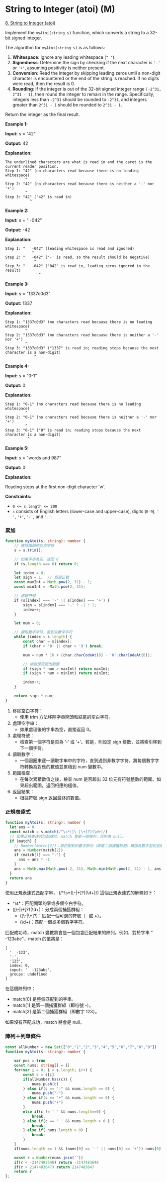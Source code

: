 # String to Integer (atoi) (M)

[8. String to Integer (atoi)](https://leetcode.com/problems/string-to-integer-atoi/)



Implement the `myAtoi(string s)` function, which converts a string to a 32-bit signed integer.

The algorithm for `myAtoi(string s)` is as follows:

1. **Whitespace**: Ignore any leading whitespace (`" "`).
2. **Signedness**: Determine the sign by checking if the next character is `'-'` or `'+'`, assuming positivity is neither present.
3. **Conversion**: Read the integer by skipping leading zeros until a non-digit character is encountered or the end of the string is reached. If no digits were read, then the result is 0.
4. **Rounding**: If the integer is out of the 32-bit signed integer range `[-2^31, 2^31 - 1]`, then round the integer to remain in the range. Specifically, integers less than `-2^31` should be rounded to `-2^31`, and integers greater than `2^31 - 1` should be rounded to `2^31 - 1`.

Return the integer as the final result.

&#x20;

**Example 1:**

**Input:** s = "42"

**Output:** 42

**Explanation:**

```
The underlined characters are what is read in and the caret is the current reader position.
Step 1: "42" (no characters read because there is no leading whitespace)
         ^
Step 2: "42" (no characters read because there is neither a '-' nor '+')
         ^
Step 3: "42" ("42" is read in)
           ^
```

**Example 2:**

**Input:** s = " -042"

**Output:** -42

**Explanation:**

```
Step 1: "   -042" (leading whitespace is read and ignored)
            ^
Step 2: "   -042" ('-' is read, so the result should be negative)
             ^
Step 3: "   -042" ("042" is read in, leading zeros ignored in the result)
               ^
```

**Example 3:**

**Input:** s = "1337c0d3"

**Output:** 1337

**Explanation:**

```
Step 1: "1337c0d3" (no characters read because there is no leading whitespace)
         ^
Step 2: "1337c0d3" (no characters read because there is neither a '-' nor '+')
         ^
Step 3: "1337c0d3" ("1337" is read in; reading stops because the next character is a non-digit)
             ^
```

**Example 4:**

**Input:** s = "0-1"

**Output:** 0

**Explanation:**

```
Step 1: "0-1" (no characters read because there is no leading whitespace)
         ^
Step 2: "0-1" (no characters read because there is neither a '-' nor '+')
         ^
Step 3: "0-1" ("0" is read in; reading stops because the next character is a non-digit)
          ^
```

**Example 5:**

**Input:** s = "words and 987"

**Output:** 0

**Explanation:**

Reading stops at the first non-digit character 'w'.

&#x20;

**Constraints:**

* `0 <= s.length <= 200`
* `s` consists of English letters (lower-case and upper-case), digits (`0-9`), `' '`, `'+'`, `'-'`, and `'.'`.



### 累加

```typescript
function myAtoi(s: string): number {
    // 移除開頭的空白字符
    s = s.trim();

    // 如果字串為空，返回 0
    if (s.length === 0) return 0;

    let index = 0;
    let sign = 1;  // 假設正號
    const maxInt = Math.pow(2, 31) - 1;
    const minInt = -Math.pow(2, 31);

    // 處理符號
    if (s[index] === '-' || s[index] === '+') {
        sign = s[index] === '-' ? -1 : 1;
        index++;
    }

    let num = 0;

    // 讀取數字字符，直到非數字字符
    while (index < s.length) {
        const char = s[index];
        if (char < '0' || char > '9') break;

        num = num * 10 + (char.charCodeAt(0) - '0'.charCodeAt(0));

        // 檢查是否超出範圍
        if (sign * num > maxInt) return maxInt;
        if (sign * num < minInt) return minInt;

        index++;
    }

    return sign * num;
}
```

1. 移除空白字符：
   * 使用 trim 方法移除字串開頭和結尾的空白字符。
2. 處理空字串：
   * 如果處理後的字串為空，直接返回 0。
3. 處理符號：
   * 檢查第一個字符是否為 ‘-’ 或 ‘+’。若是，則設定 sign 變數，並將索引移到下一個字符。
4. 讀取數字：
   * 一個迴圈來逐一讀取字串中的字符，直到遇到非數字字符。將每個數字字符轉換為對應的數值並累積到 num 變數中。
5. 範圍檢查：
   * 在每次累積數值之後，檢查 num 是否超出 32 位元有符號整數的範圍。如果超出範圍，返回相應的極值。
6. 返回結果：
   * 根據符號 sign 返回最終的數值。



### 正規表達式

```typescript
function myAtoi(s: string): number {
  let ans = 0
  const match = s.match(/^\s*([\-|\+]?)(\d+)/)
  // 如果正規表達式匹配成功，match 會是一個陣列，否則為 null。
  if (match) {
    // Number(match[2])：將匹配到的數字部分（即第二個捕獲群組）轉換為數字型別並賦值給 ans
    ans = Number(match[2])
    if (match[1] === "-") {
      ans = ans * -1
    }
    ans = Math.max(Math.pow(-2, 31), Math.min(Math.pow(2, 31) - 1, ans))
  }
  return ans
}
```

使用正規表達式匹配字串， (/^\s\*(\[-|+]?)(\d+)/) 這個正規表達式的解釋如下：

* ^\s\*：匹配開頭的零或多個空白字符。
* (\[\\-|\\+]?)(\d+)：分成兩個捕獲群組：
  * &#x20;(\[\\-|\\+]?)：匹配一個可選的符號（- 或 +）。
  * &#x20;(\d+)：匹配一個或多個數字字符。

匹配成功時，match 變數將會是一個包含匹配結果的陣列。例如，對於字串 " -123abc"，match 的值將是：

```
[
  '  -123',
  '-',
  '123',
  index: 0,
  input: '  -123abc',
  groups: undefined
]
```

在這個陣列中：

* match\[0] 是整個匹配到的字串。
* match\[1] 是第一個捕獲群組（即符號 -）。
* match\[2] 是第二個捕獲群組（即數字 123）。

如果沒有匹配成功，match 將會是 null。



### 陣列＋列舉條件

```typescript
const allNumber = new Set(["0","1","2","3","4","5","6","7","8","9"])
function myAtoi(s: string): number {
    
    var pos = true
    const nums: string[] = []
    for(var i = 0; i < s.length; i++) {
        const c = s[i]
        if(allNumber.has(c)) {
            nums.push(c)
        } else if(c == "-" && nums.length == 0) {
            nums.push("-")
        } else if(c == "+" && nums.length == 0) {
            nums.push("+")
        }
        else if(c != ' ' && nums.length==0) {
            break;
        } else if(c == ' ' && nums.length > 0 ) {
            break;
        } else if( nums.length > 0) {
            break;
        }     
    }
    if(nums.length == 1 && (nums[0] == '-' || nums[0] == '+')) nums[0] = "0"

    const r = Number(nums.join(''))
    if(r < -2147483648) return -2147483648
    if(r > 2147483647) return 2147483647
    return r
};
```
